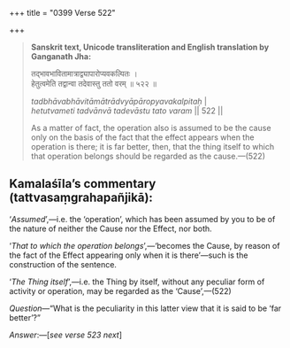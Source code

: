 +++
title = "0399 Verse 522"

+++
> **Sanskrit text, Unicode transliteration and English translation by Ganganath Jha:** 
>
> तद्भावभावितामात्राद्व्यापारोप्यवकल्पितः ।  
> हेतुत्वमेति तद्वान्वा तदेवास्तु ततो वरम् ॥ ५२२ ॥ 
>
> *tadbhāvabhāvitāmātrādvyāpāropyavakalpitaḥ* \|  
> *hetutvameti tadvānvā tadevāstu tato varam* \|\| 522 \|\| 
>
> As a matter of fact, the operation also is assumed to be the cause only on the basis of the fact that the effect appears when the operation is there; it is far better, then, that the thing itself to which that operation belongs should be regarded as the cause.—(522)



## Kamalaśīla’s commentary (tattvasaṃgrahapañjikā):

‘*Assumed*’,—i.e. the ‘operation’, which has been assumed by you to be of the nature of neither the Cause nor the Effect, nor both.

‘*That to which the operation belongs*’,—‘becomes the Cause, by reason of the fact of the Effect appearing only when it is there’—such is the construction of the sentence.

‘*The Thing itself*’,—i.e. the Thing by itself, without any peculiar form of activity or operation, may be regarded as the ‘Cause’,—(522)

*Question*—“What is the peculiarity in this latter view that it is said to be ‘far better’?”

*Answer*:—[*see verse 523 next*]



